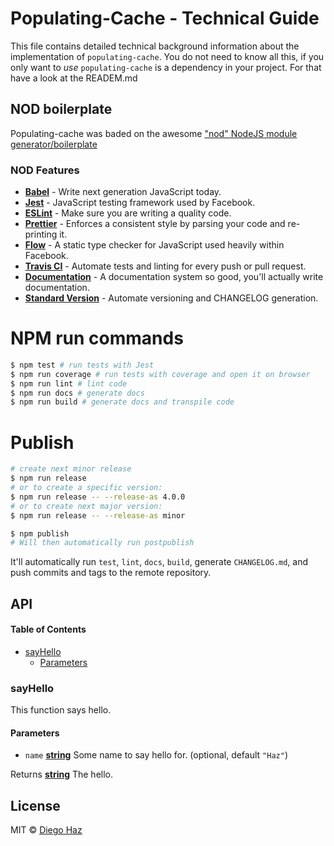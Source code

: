 # Populating-Cache - Technical Guide

This file contains detailed technical background information about the implementation of `populating-cache`. You do not need to know all this, if you only want to *use* `populating-cache` is a dependency in your project. For that have a look at the READEM.md

## NOD boilerplate

Populating-cache was baded on the awesome ["nod" NodeJS module generator/boilerplate](https://github.com/diegohaz/nod)

### NOD Features

-   [**Babel**](https://babeljs.io/) - Write next generation JavaScript today.
-   [**Jest**](https://facebook.github.io/jest) - JavaScript testing framework used by Facebook.
-   [**ESLint**](http://eslint.org/) - Make sure you are writing a quality code.
-   [**Prettier**](https://prettier.io/) - Enforces a consistent style by parsing your code and re-printing it.
-   [**Flow**](https://flowtype.org/) - A static type checker for JavaScript used heavily within Facebook.
-   [**Travis CI**](https://travis-ci.org) - Automate tests and linting for every push or pull request.
-   [**Documentation**](http://documentation.js.org/) - A documentation system so good, you'll actually write documentation.
-   [**Standard Version**](https://github.com/conventional-changelog/standard-version) - Automate versioning and CHANGELOG generation.

# NPM run commands

```sh
$ npm test # run tests with Jest
$ npm run coverage # run tests with coverage and open it on browser
$ npm run lint # lint code
$ npm run docs # generate docs
$ npm run build # generate docs and transpile code
```

# Publish

```sh
# create next minor release
$ npm run release
# or to create a specific version:
$ npm run release -- --release-as 4.0.0
# or to create next major version:
$ npm run release -- --release-as minor

$ npm publish   
# Will then automatically run postpublish
```

It'll automatically run `test`, `lint`, `docs`, `build`, generate `CHANGELOG.md`, and push commits and tags to the remote repository.





## API

<!-- Generated by documentation.js. Update this documentation by updating the source code. -->

#### Table of Contents

-   [sayHello](#sayhello)
    -   [Parameters](#parameters)

### sayHello

This function says hello.

#### Parameters

-   `name` **[string](https://developer.mozilla.org/docs/Web/JavaScript/Reference/Global_Objects/String)** Some name to say hello for. (optional, default `"Haz"`)

Returns **[string](https://developer.mozilla.org/docs/Web/JavaScript/Reference/Global_Objects/String)** The hello.

## License

MIT © [Diego Haz](https://github.com/diegohaz)
